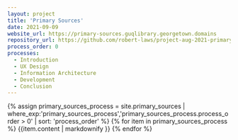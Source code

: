 ```yaml
---
layout: project
title: 'Primary Sources'
date: 2021-09-09
website_url: https://primary-sources.guqlibrary.georgetown.domains
repository_url: https://github.com/robert-laws/project-aug-2021-primary-sources
process_order: 0
processes:
  - Introduction
  - UX Design
  - Information Architecture
  - Development
  - Conclusion
---
```


{% assign primary_sources_process = site.primary_sources | where_exp:'primary_sources_process','primary_sources_process.process_order > 0' | sort: 'process_order' %}
{% for item in primary_sources_process %}
{{item.content | markdownify }}
{% endfor %}

